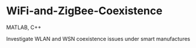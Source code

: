 # WiFi-and-ZigBee-Coexistence
MATLAB, C++

Investigate WLAN and WSN coexistence issues under smart manufactures
